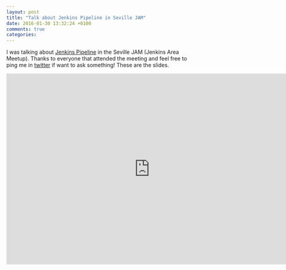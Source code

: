 ```yaml
---
layout: post
title: "Talk about Jenkins Pipeline in Seville JAM"
date: 2016-01-30 13:32:24 +0100
comments: true
categories:
---
```


I was talking about [Jenkins Pipeline](https://github.com/jenkinsci/workflow-plugin#introduction) in the Seville JAM (Jenkins Area Meetup).
Thanks to everyone that attended the meeting and feel free to ping me in [twitter](https://twitter.com/amunizmartin) if want to ask something!
These are the slides.

<iframe src="http://www.slideshare.net/slideshow/embed_code/key/bb5GeqFHI9kkAW" width="750" height="500" frameborder="0" marginwidth="0" marginheight="0" scrolling="no"</iframe>
